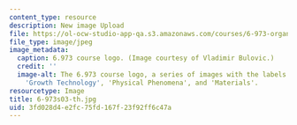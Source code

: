 ```yaml
---
content_type: resource
description: New image Upload
file: https://ol-ocw-studio-app-qa.s3.amazonaws.com/courses/6-973-organic-optoelectronics-spring-2003/3fd028d4e2fc75fd167f23f92ff6c47a_6-973s03-th.jpg
file_type: image/jpeg
image_metadata:
  caption: 6.973 course logo. (Image courtesy of Vladimir Bulovic.)
  credit: ''
  image-alt: The 6.973 course logo, a series of images with the labels 'Devices',
    'Growth Technology', 'Physical Phenomena', and 'Materials'.
resourcetype: Image
title: 6-973s03-th.jpg
uid: 3fd028d4-e2fc-75fd-167f-23f92ff6c47a
---
```


